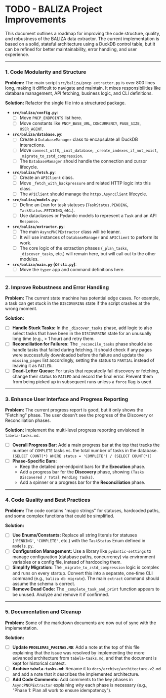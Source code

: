 # TODO - BALIZA Project Improvements

This document outlines a roadmap for improving the code structure, quality, and robustness of the BALIZA data extractor. The current implementation is based on a solid, stateful architecture using a DuckDB control table, but it can be refined for better maintainability, error handling, and user experience.

---

### 1. Code Modularity and Structure

**Problem:** The main script `src/baliza/pncp_extractor.py` is over 800 lines long, making it difficult to navigate and maintain. It mixes responsibilities like database management, API fetching, business logic, and CLI definitions.

**Solution:** Refactor the single file into a structured package.

-   **`src/baliza/config.py`**:
    -   [ ] Move `PNCP_ENDPOINTS` list here.
    -   [ ] Move constants like `PNCP_BASE_URL`, `CONCURRENCY`, `PAGE_SIZE`, `USER_AGENT`.
-   **`src/baliza/database.py`**:
    -   [ ] Create a `DatabaseManager` class to encapsulate all DuckDB interactions.
    -   [ ] Move `connect_utf8`, `_init_database`, `_create_indexes_if_not_exist`, `_migrate_to_zstd_compression`.
    -   [ ] The `DatabaseManager` should handle the connection and cursor lifecycle.
-   **`src/baliza/fetch.py`**:
    -   [ ] Create an `APIClient` class.
    -   [ ] Move `_fetch_with_backpressure` and related HTTP logic into this class.
    -   [ ] The `APIClient` should manage the `httpx.AsyncClient` lifecycle.
-   **`src/baliza/models.py`**:
    -   [ ] Define an `Enum` for task statuses (`TaskStatus.PENDING`, `TaskStatus.FETCHING`, etc.).
    -   [ ] Use dataclasses or Pydantic models to represent a `Task` and an API `Response`.
-   **`src/baliza/extractor.py`**:
    -   [ ] The main `AsyncPNCPExtractor` class will be leaner.
    -   [ ] It will use instances of `DatabaseManager` and `APIClient` to perform its work.
    -   [ ] The core logic of the extraction phases (`_plan_tasks`, `_discover_tasks`, etc.) will remain here, but will call out to the other modules.
-   **`src/baliza/main.py` (or `cli.py`)**:
    -   [ ] Move the `typer` app and command definitions here.

---

### 2. Improve Robustness and Error Handling

**Problem:** The current state machine has potential edge cases. For example, a task can get stuck in the `DISCOVERING` state if the script crashes at the wrong moment.

**Solution:**

-   [ ] **Handle Stuck Tasks:** In the `_discover_tasks` phase, add logic to also select tasks that have been in the `DISCOVERING` state for an unusually long time (e.g., > 1 hour) and retry them.
-   [ ] **Reconciliation for Failures:** The `_reconcile_tasks` phase should also handle tasks that failed during fetching. It should check if any pages were successfully downloaded before the failure and update the `missing_pages` list accordingly, setting the status to `PARTIAL` instead of leaving it as `FAILED`.
-   [ ] **Dead-Letter Queue:** For tasks that repeatedly fail discovery or fetching, change their status to `FAILED` and record the final error. Prevent them from being picked up in subsequent runs unless a `force` flag is used.

---

### 3. Enhance User Interface and Progress Reporting

**Problem:** The current progress report is good, but it only shows the "Fetching" phase. The user doesn't see the progress of the Discovery or Reconciliation phases.

**Solution:** Implement the multi-level progress reporting envisioned in `tabela-tasks.md`.

-   [ ] **Overall Progress Bar:** Add a main progress bar at the top that tracks the number of `COMPLETE` tasks vs. the total number of tasks in the database. `(SELECT COUNT(*) WHERE status = 'COMPLETE') / (SELECT COUNT(*))`
-   [ ] **Phase-Specific Bars:**
    -   Keep the detailed per-endpoint bars for the **Execution** phase.
    -   Add a progress bar for the **Discovery** phase, showing `(Tasks Discovered / Total Pending Tasks)`.
    -   Add a spinner or a progress bar for the **Reconciliation** phase.

---

### 4. Code Quality and Best Practices

**Problem:** The code contains "magic strings" for statuses, hardcoded paths, and some complex functions that could be simplified.

**Solution:**

-   [ ] **Use Enums/Constants:** Replace all string literals for statuses (`'PENDING'`, `'COMPLETE'`, etc.) with the `TaskStatus` Enum defined in `models.py`.
-   [ ] **Configuration Management:** Use a library like `pydantic-settings` to manage configuration (database paths, concurrency) via environment variables or a config file, instead of hardcoding them.
-   [ ] **Simplify Migration:** The `_migrate_to_zstd_compression` logic is complex and runs on every startup. Convert this into a separate, one-time CLI command (e.g., `baliza db migrate`). The main `extract` command should assume the schema is correct.
-   [ ] **Remove Dead Code:** The `_complete_task_and_print` function appears to be unused. Analyze and remove it if confirmed.

---

### 5. Documentation and Cleanup

**Problem:** Some of the markdown documents are now out of sync with the implementation.

**Solution:**

-   [ ] **Update `PROBLEMAS_PAGINAS.MD`**: Add a note at the top of this file explaining that the issue was resolved by implementing the more advanced architecture from `tabela-tasks.md`, and that the document is kept for historical context.
-   [ ] **Archive `tabela-tasks.md`**: Rename it to `docs/archive/architecture-v2.md` and add a note that it describes the implemented architecture.
-   [ ] **Add Code Comments:** Add comments to the key phases in `AsyncPNCPExtractor` explaining *why* each phase is necessary (e.g., "Phase 1: Plan all work to ensure idempotency").
